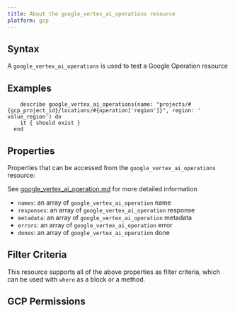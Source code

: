 ```yaml
---
title: About the google_vertex_ai_operations resource
platform: gcp
---
```


## Syntax
A `google_vertex_ai_operations` is used to test a Google Operation resource

## Examples
```
    describe google_vertex_ai_operations(name: "projects/#{gcp_project_id}/locations/#{operation['region']}", region: ' value_region') do
    it { should exist }
  end
```

## Properties
Properties that can be accessed from the `google_vertex_ai_operations` resource:

See [google_vertex_ai_operation.md](google_vertex_ai_operation.md) for more detailed information
  * `names`: an array of `google_vertex_ai_operation` name
  * `responses`: an array of `google_vertex_ai_operation` response
  * `metadata`: an array of `google_vertex_ai_operation` metadata
  * `errors`: an array of `google_vertex_ai_operation` error
  * `dones`: an array of `google_vertex_ai_operation` done

## Filter Criteria
This resource supports all of the above properties as filter criteria, which can be used
with `where` as a block or a method.

## GCP Permissions

